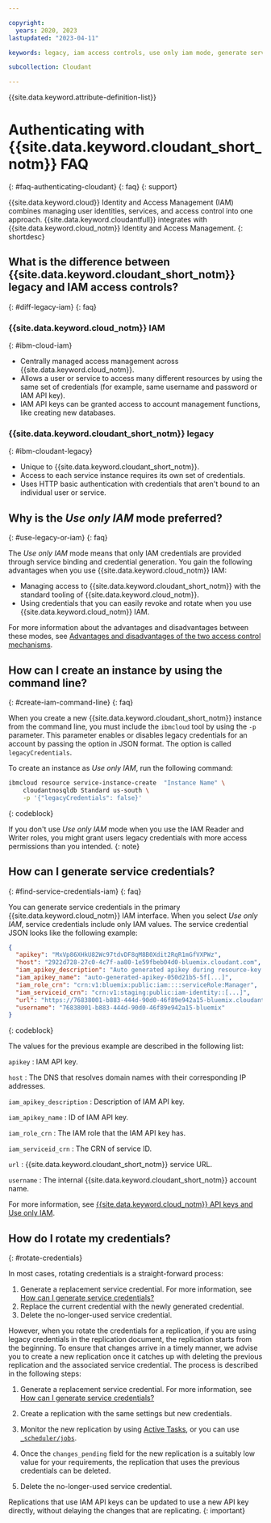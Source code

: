```yaml
---

copyright:
  years: 2020, 2023
lastupdated: "2023-04-11"

keywords: legacy, iam access controls, use only iam mode, generate service credentials, iam mode

subcollection: Cloudant

---
```


{{site.data.keyword.attribute-definition-list}}

# Authenticating with {{site.data.keyword.cloudant_short_notm}} FAQ
{: #faq-authenticating-cloudant}
{: faq}
{: support}

{{site.data.keyword.cloud}} Identity and Access Management (IAM) combines managing user identities, services, and access control into one approach. {{site.data.keyword.cloudantfull}} integrates with {{site.data.keyword.cloud_notm}} Identity and Access Management.
{: shortdesc}

## What is the difference between {{site.data.keyword.cloudant_short_notm}} legacy and IAM access controls?
{: #diff-legacy-iam}
{: faq}

### {{site.data.keyword.cloud_notm}} IAM
{: #ibm-cloud-iam}

- Centrally managed access management across {{site.data.keyword.cloud_notm}}.
- Allows a user or service to access many different resources by using the same set of credentials (for example, same username and password or IAM API key).
- IAM API keys can be granted access to account management functions, like creating new databases.

### {{site.data.keyword.cloudant_short_notm}} legacy
{: #ibm-cloudant-legacy}

- Unique to {{site.data.keyword.cloudant_short_notm}}.
- Access to each service instance requires its own set of credentials.
- Uses HTTP basic authentication with credentials that aren't bound to an individual user or service.


## Why is the *Use only IAM* mode preferred?
{: #use-legacy-or-iam}
{: faq}

The *Use only IAM* mode means that only IAM credentials are provided through service binding and credential generation. You gain the following advantages when you use {{site.data.keyword.cloud_notm}} IAM:

- Managing access to {{site.data.keyword.cloudant_short_notm}} with the standard tooling of {{site.data.keyword.cloud_notm}}.
- Using credentials that you can easily revoke and rotate when you use {{site.data.keyword.cloud_notm}} IAM.

For more information about the advantages and disadvantages between these modes, see [Advantages and disadvantages of the two access control mechanisms](/docs/Cloudant?topic=Cloudant-managing-access-for-cloudant#advantages-and-disadvantages-of-the-two-access-control-mechanisms-ai).

## How can I create an instance by using the command line?
{: #create-iam-command-line}
{: faq}

When you create a new {{site.data.keyword.cloudant_short_notm}} instance from the command line, you must include the `ibmcloud` tool by using the `-p` parameter. This parameter enables or disables legacy credentials for an account by passing the option in JSON format. The option is called `legacyCredentials`.

To create an instance as *Use only IAM*, run the following command:

```sh
ibmcloud resource service-instance-create  "Instance Name" \
    cloudantnosqldb Standard us-south \
    -p '{"legacyCredentials": false}'
```
{: codeblock}

If you don't use *Use only IAM* mode when you use the IAM Reader and Writer roles, you might grant users legacy credentials with more access permissions than you intended.
{: note}

## How can I generate service credentials?
{: #find-service-credentials-iam}
{: faq}

You can generate service credentials in the primary {{site.data.keyword.cloud_notm}} IAM interface. When you select *Use only IAM*, service credentials include only IAM values. The service credential JSON looks like the following example:

```json
{
  "apikey": "MxVp86XHkU82Wc97tdvDF8qM8B0Xdit2RqR1mGfVXPWz",
  "host": "2922d728-27c0-4c7f-aa80-1e59fbeb04d0-bluemix.cloudant.com",
  "iam_apikey_description": "Auto generated apikey during resource-key [...]",
  "iam_apikey_name": "auto-generated-apikey-050d21b5-5f[...]",
  "iam_role_crn": "crn:v1:bluemix:public:iam::::serviceRole:Manager",
  "iam_serviceid_crn": "crn:v1:staging:public:iam-identity::[...]",
  "url": "https://76838001-b883-444d-90d0-46f89e942a15-bluemix.cloudant.com",
  "username": "76838001-b883-444d-90d0-46f89e942a15-bluemix"
}
```
{: codeblock}

The values for the previous example are described in the following list:

`apikey`
:   IAM API key.

`host`
:   The DNS that resolves domain names with their corresponding IP addresses.

`iam_apikey_description`
:   Description of IAM API key.

`iam_apikey_name`
:   ID of IAM API key.

`iam_role_crn`
:   The IAM role that the IAM API key has.

`iam_serviceid_crn`
:   The CRN of service ID.

`url`
:   {{site.data.keyword.cloudant_short_notm}} service URL.

`username`
:   The internal {{site.data.keyword.cloudant_short_notm}} account name.

For more information, see [{{site.data.keyword.cloud_notm}} API keys and Use only IAM](/docs/Cloudant?topic=Cloudant-managing-access-for-cloudant#ibm-cloudant-api-keys-and-use-only-iam_ai).


## How do I rotate my credentials?
{: #rotate-credentials}

In most cases, rotating credentials is a straight-forward process:

1. Generate a replacement service credential. For more information, see [How can I generate service credentials?](#find-service-credentials-iam)
1. Replace the current credential with the newly generated credential.
1. Delete the no-longer-used service credential.

However, when you rotate the credentials for a replication, if you are using legacy credentials in the replication document,
the replication starts from the beginning. To ensure that changes arrive in a timely manner, we advise you to create a
new replication once it catches up with deleting the previous replication and the associated service credential.
The process is described in the following steps:

1. Generate a replacement service credential. For more information, see [How can I generate service credentials?](#find-service-credentials-iam)

1. Create a replication with the same settings but new credentials.

1. Monitor the new replication by using [Active Tasks](/docs/Cloudant?topic=Cloudant-active-tasks), or you can use [`_scheduler/jobs`](https://cloud.ibm.com/apidocs/cloudant#getschedulerjobs).

1. Once the `changes_pending` field for the new replication is a suitably low value for your requirements, the replication that uses the previous credentials can be deleted.

1. Delete the no-longer-used service credential.

Replications that use IAM API keys can be updated to use a new API key directly, without delaying the changes that are replicating.
{: important}

